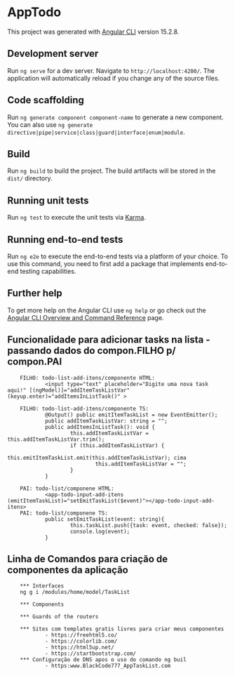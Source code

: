 # AppTodo

This project was generated with [Angular CLI](https://github.com/angular/angular-cli) version 15.2.8.

## Development server

Run `ng serve` for a dev server. Navigate to `http://localhost:4200/`. The application will automatically reload if you change any of the source files.

## Code scaffolding

Run `ng generate component component-name` to generate a new component. You can also use `ng generate directive|pipe|service|class|guard|interface|enum|module`.

## Build

Run `ng build` to build the project. The build artifacts will be stored in the `dist/` directory.

## Running unit tests

Run `ng test` to execute the unit tests via [Karma](https://karma-runner.github.io).

## Running end-to-end tests

Run `ng e2e` to execute the end-to-end tests via a platform of your choice. To use this command, you need to first add a package that implements end-to-end testing capabilities.

## Further help

To get more help on the Angular CLI use `ng help` or go check out the [Angular CLI Overview and Command Reference](https://angular.io/cli) page.

## Funcionalidade para adicionar tasks na lista - passando dados do compon.FILHO p/ compon.PAI
        FILHO: todo-list-add-itens/componente HTML:
                <input type="text" placeholder="Digite uma nova task aqui!" [(ngModel)]="addItemTaskListVar" (keyup.enter)="addItemsInListTask()" >

        FILHO: todo-list-add-itens/componente TS:
                @Output() public emitItemTaskList = new EventEmitter();
                public addItemTaskListVar: string = "";                
                public addItemsInListTask(): void {                
                        this.addItemTaskListVar = this.addItemTaskListVar.trim();               
                        if (this.addItemTaskListVar) {                        
                                this.emitItemTaskList.emit(this.addItemTaskListVar); cima                        
                                this.addItemTaskListVar = "";
                        }
                }

        PAI: todo-list/componene HTML:
                <app-todo-input-add-itens (emitItemTaskList)="setEmitTaskList($event)"></app-todo-input-add-itens>
        PAI: todo-list/componene TS:
                public setEmitTaskList(event: string){                
                        this.taskList.push({task: event, checked: false});
                        console.log(event);
                }

## Linha de Comandos para criação de componentes da aplicação
        
        *** Interfaces
        ng g i /modules/home/model/TaskList

        *** Components

        *** Guards of the routers

        *** Sites com templates gratis livres para criar meus componentes
                - https://freehtml5.co/
                - https://colorlib.com/
                - https://html5up.net/
                - https://startbootstrap.com/
        *** Configuração de DNS apos o uso do comando ng buil
                - https:www.BlackCode777_AppTaskList.com



